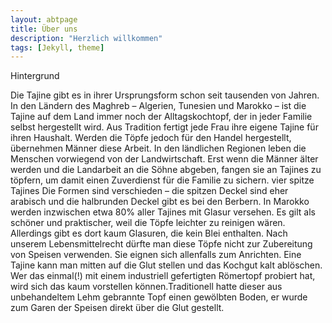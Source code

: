 ```yaml
---
layout: abtpage
title: Über uns
description: "Herzlich willkommen"
tags: [Jekyll, theme]
---
```



Hintergrund

Die Tajine gibt es in ihrer Ursprungsform schon seit tausenden von Jahren.
In den Ländern des Maghreb – Algerien, Tunesien und Marokko – ist die Tajine auf dem 
Land immer noch der Alltagskochtopf, der in jeder Familie selbst hergestellt wird.
Aus Tradition fertigt jede Frau ihre eigene Tajine für ihren Haushalt. Werden die Töpfe 
jedoch für den Handel hergestellt, übernehmen Männer diese Arbeit. In den ländlichen
Regionen leben die Menschen vorwiegend von der Landwirtschaft. Erst wenn die Männer älter 
werden und die Landarbeit an die Söhne abgeben, fangen sie an Tajines zu töpfern, um damit 
einen Zuverdienst für die Familie zu sichern.
vier spitze Tajines
Die Formen sind verschieden – die spitzen Deckel sind eher arabisch und die halbrunden 
Deckel gibt es bei den Berbern. In Marokko werden inzwischen etwa 80% aller Tajines mit 
Glasur versehen. Es gilt als schöner und praktischer, weil die Töpfe leichter zu reinigen wären. 
Allerdings gibt es dort kaum Glasuren, die kein Blei enthalten. Nach unserem Lebensmittelrecht 
dürfte man diese Töpfe nicht zur Zubereitung von Speisen verwenden. Sie eignen sich allenfalls 
zum Anrichten.
Eine Tajine kann man mitten auf die Glut stellen und das Kochgut kalt ablöschen. 
Wer das einmal(!) mit einem industriell gefertigten Römertopf probiert hat, wird sich das kaum 
vorstellen können.Traditionell hatte dieser aus unbehandeltem Lehm gebrannte Topf einen 
gewölbten Boden, er wurde zum Garen der Speisen direkt über die Glut gestellt.




<!-- Fügen Sie dieses Tag an der Stelle ein, an der die +1-Schaltfläche erscheinen soll. -->
<div class="g-plusone" data-annotation="inline" data-width="300"></div>

<!-- Fügen Sie dieses Tag nach dem letzten +1-Schaltfläche-Tag ein. -->
<script type="text/javascript">
  window.___gcfg = {lang: 'de'};

  (function() {
    var po = document.createElement('script'); po.type = 'text/javascript'; po.async = true;
    po.src = 'https://apis.google.com/js/platform.js';
    var s = document.getElementsByTagName('script')[0]; s.parentNode.insertBefore(po, s);
  })();
</script>